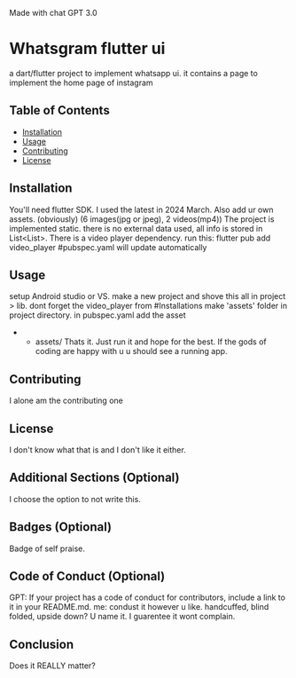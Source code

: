 Made with chat GPT 3.0

# Whatsgram flutter ui

a dart/flutter project to implement whatsapp ui. it contains a page to implement the home page of instagram

## Table of Contents

- [Installation](#installation)
- [Usage](#usage)
- [Contributing](#Contributing)
- [License](#License)

## Installation

You'll need flutter SDK. I used the latest in 2024 March.
Also add ur own assets. (obviously) (6 images(jpg or jpeg), 2 videos(mp4))
The project is implemented static. there is no external data used, all info is stored in List<List<dynamic>>.
There is a video player dependency. run this:
  flutter pub add video_player
  #pubspec.yaml will update automatically


## Usage

setup Android studio or VS. make a new project and shove this all in project > lib.
dont forget the video_player from #Installations
make 'assets' folder in project directory.
in pubspec.yaml add the asset 
  - - assets/
Thats it. Just run it and hope for the best. If the gods of coding are happy with u u should see a running app.


## Contributing

I alone am the contributing one

## License

I don't know what that is and I don't like it either.

## Additional Sections (Optional)

I choose the option to not write this.

## Badges (Optional)

Badge of self praise.

## Code of Conduct (Optional)

  GPT: If your project has a code of conduct for contributors, include a link to it in your README.md.
  me: condust it however u like. handcuffed, blind folded, upside down? U name it. I guarentee it wont complain.

## Conclusion

Does it REALLY matter?
